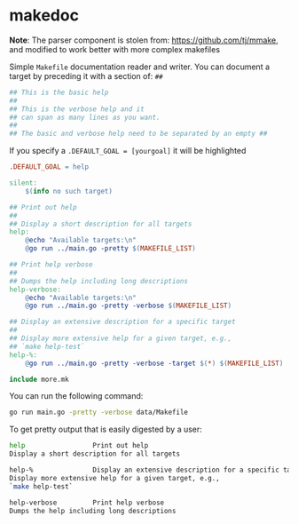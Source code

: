 # makedoc

**Note**: The parser component is stolen from: https://github.com/tj/mmake, and modified to work better with more complex makefiles

Simple `Makefile` documentation reader and writer. You can document a target by preceding it with a section of: `##`

```makefile
## This is the basic help
##
## This is the verbose help and it
## can span as many lines as you want.
##
## The basic and verbose help need to be separated by an empty ##
```

If you specify a `.DEFAULT_GOAL = [yourgoal]` it will be highlighted

```makefile
.DEFAULT_GOAL = help

silent:
	$(info no such target)

## Print out help
##
## Display a short description for all targets
help:
	@echo "Available targets:\n"
	@go run ../main.go -pretty $(MAKEFILE_LIST)

## Print help verbose
##
## Dumps the help including long descriptions
help-verbose:
	@echo "Available targets:\n"
	@go run ../main.go -pretty -verbose $(MAKEFILE_LIST)

## Display an extensive description for a specific target
##
## Display more extensive help for a given target, e.g.,
## `make help-test`
help-%:
	@go run ../main.go -pretty -verbose -target $(*) $(MAKEFILE_LIST)

include more.mk
```
You can run the following command:
```bash
go run main.go -pretty -verbose data/Makefile
```
To get pretty output that is easily digested by a user:
```bash
help                 Print out help
Display a short description for all targets

help-%               Display an extensive description for a specific target
Display more extensive help for a given target, e.g.,
`make help-test`

help-verbose         Print help verbose
Dumps the help including long descriptions
```
